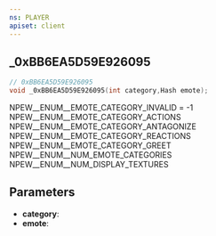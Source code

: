 ```yaml
---
ns: PLAYER
apiset: client
---
```

## _0xBB6EA5D59E926095

```c
// 0xBB6EA5D59E926095
void _0xBB6EA5D59E926095(int category,Hash emote);
```

NPEW__ENUM__EMOTE_CATEGORY_INVALID = -1
NPEW__ENUM__EMOTE_CATEGORY_ACTIONS
NPEW__ENUM__EMOTE_CATEGORY_ANTAGONIZE
NPEW__ENUM__EMOTE_CATEGORY_REACTIONS
NPEW__ENUM__EMOTE_CATEGORY_GREET
NPEW__ENUM__NUM_EMOTE_CATEGORIES
NPEW__ENUM__NUM_DISPLAY_TEXTURES

## Parameters
* **category**:
* **emote**: